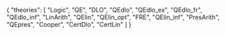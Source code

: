 {
    "theories": [
        "Logic",
        "QE",
        "DLO",
        "QEdlo",
        "QEdlo_ex",
        "QEdlo_fr",
        "QEdlo_inf",
        "LinArith",
        "QElin",
        "QElin_opt",
        "FRE",
        "QElin_inf",
        "PresArith",
        "QEpres",
        "Cooper",
        "CertDlo",
        "CertLin"
    ]
}